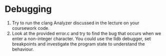 # Debugging

1. Try to run the clang Analyzer discussed in the lecture on your coursework code.
2. Look at the provided error.c and try to find the bug that occurs when we enter a non-integer character. You could use the lldb debugger, set breakpoints and investigate the program state to understand the behaviour.